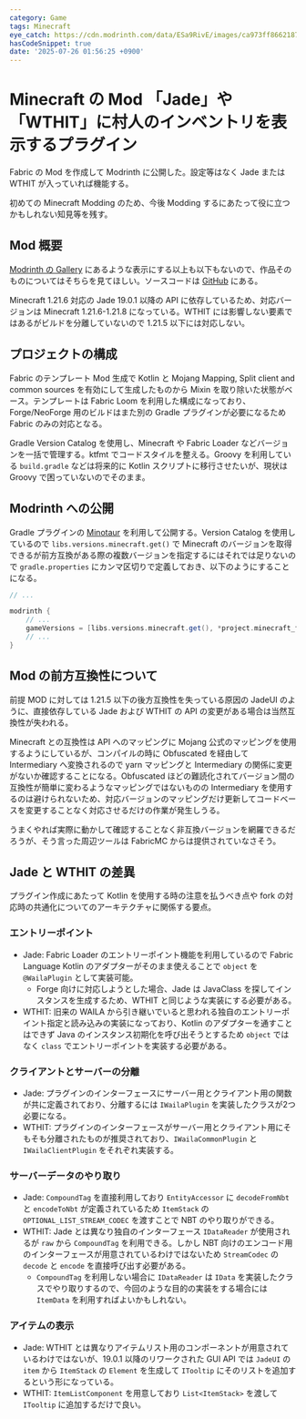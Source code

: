 ```yaml
---
category: Game
tags: Minecraft
eye_catch: https://cdn.modrinth.com/data/ESa9RivE/images/ca973ff8662187889cc5b2343492e87478ce456b.png
hasCodeSnippet: true
date: '2025-07-26 01:56:25 +0900'
---
```

# Minecraft の Mod 「Jade」や「WTHIT」に村人のインベントリを表示するプラグイン

Fabric の Mod を作成して Modrinth に公開した。設定等はなく Jade または WTHIT が入っていれば機能する。

<!--more-->

初めての Minecraft Modding のため、今後 Modding するにあたって役に立つかもしれない知見等を残す。

## Mod 概要
[Modrinth の Gallery](https://modrinth.com/mod/villager-inventory-hwyla-plugin/gallery) にあるような表示にする以上も以下もないので、作品そのものについてはそちらを見てほしい。ソースコードは [GitHub](https://github.com/kphrx/villager-inventory-hwyla-plugin) にある。

Minecraft 1.21.6 対応の Jade 19.0.1 以降の API に依存しているため、対応バージョンは Minecraft 1.21.6-1.21.8 になっている。WTHIT には影響しない要素ではあるがビルドを分離していないので 1.21.5 以下には対応しない。

## プロジェクトの構成
Fabric のテンプレート Mod 生成で Kotlin と Mojang Mapping, Split client and common sources を有効にして生成したものから Mixin を取り除いた状態がベース。テンプレートは Fabric Loom を利用した構成になっており、Forge/NeoForge 用のビルドはまた別の Gradle プラグインが必要になるため Fabric のみの対応となる。

Gradle Version Catalog を使用し、Minecraft や Fabric Loader などバージョンを一括で管理する。ktfmt でコードスタイルを整える。Groovy を利用している `build.gradle` などは将来的に Kotlin スクリプトに移行させたいが、現状は Groovy で困っていないのでそのまま。

## Modrinth への公開
Gradle プラグインの [Minotaur](https://plugins.gradle.org/plugin/com.modrinth.minotaur) を利用して公開する。Version Catalog を使用しているので `libs.versions.minecraft.get()` で Minecraft のバージョンを取得できるが前方互換がある際の複数バージョンを指定するにはそれでは足りないので `gradle.properties` にカンマ区切りで定義しておき、以下のようにすることになる。

```groovy
// ...

modrinth {
	// ...
	gameVersions = [libs.versions.minecraft.get(), *project.minecraft_forword_compatible_versions.split(",").collect { it.trim() }.findAll { it != "" }]
	// ...
}
```

## Mod の前方互換性について
前提 MOD に対しては 1.21.5 以下の後方互換性を失っている原因の JadeUI のように、直接依存している Jade および WTHIT の API の変更がある場合は当然互換性が失われる。

Minecraft との互換性は API へのマッピングに Mojang 公式のマッピングを使用するようにしているが、コンパイルの時に Obfuscated を経由して Intermediary へ変換されるので yarn マッピングと Intermediary の関係に変更がないか確認することになる。Obfuscated ほどの難読化されてバージョン間の互換性が簡単に変わるようなマッピングではないものの Intermediary を使用するのは避けられないため、対応バージョンのマッピングだけ更新してコードベースを変更することなく対応させるだけの作業が発生しうる。

うまくやれば実際に動かして確認することなく非互換バージョンを網羅できるだろうが、そう言った周辺ツールは FabricMC からは提供されていなさそう。

## Jade と WTHIT の差異
プラグイン作成にあたって Kotlin を使用する時の注意を払うべき点や fork の対応時の共通化についてのアーキテクチャに関係する要点。

### エントリーポイント
- Jade: Fabric Loader のエントリーポイント機能を利用しているので Fabric Language Kotlin のアダプターがそのまま使えることで `object` を `@WailaPlugin` として実装可能。
  - Forge 向けに対応しようとした場合、Jade は JavaClass を探してインスタンスを生成するため、WTHIT と同じような実装にする必要がある。
- WTHIT: 旧来の WAILA から引き継いでいると思われる独自のエントリーポイント指定と読み込みの実装になっており、Kotlin のアダプターを通すことはできず Java のインスタンス初期化を呼び出そうとするため `object` ではなく `class` でエントリーポイントを実装する必要がある。

### クライアントとサーバーの分離
- Jade: プラグインのインターフェースにサーバー用とクライアント用の関数が共に定義されており、分離するには `IWailaPlugin` を実装したクラスが2つ必要になる。
- WTHIT: プラグインのインターフェースがサーバー用とクライアント用にそもそも分離されたものが推奨されており、`IWailaCommonPlugin` と `IWailaClientPlugin` をそれぞれ実装する。

### サーバーデータのやり取り
- Jade: `CompoundTag` を直接利用しており `EntityAccessor` に `decodeFromNbt` と `encodeToNbt` が定義されているため `ItemStack` の `OPTIONAL_LIST_STREAM_CODEC` を渡すことで NBT のやり取りができる。
- WTHIT: Jade とは異なり独自のインターフェース `IDataReader` が使用されるが `raw` から `CompoundTag` を利用できる。しかし NBT 向けのエンコード用のインターフェースが用意されているわけではないため `StreamCodec` の `decode` と `encode` を直接呼び出す必要がある。
    - `CompoundTag` を利用しない場合に `IDataReader` は `IData` を実装したクラスでやり取りするので、今回のような目的の実装をする場合には `ItemData` を利用すればよいかもしれない。

### アイテムの表示
- Jade: WTHIT とは異なりアイテムリスト用のコンポーネントが用意されているわけではないが、19.0.1 以降のリワークされた GUI API では `JadeUI` の `item` から `ItemStack` の `Element` を生成して `ITooltip` にそのリストを追加するという形になっている。
- WTHIT: `ItemListComponent` を用意しており `List<ItemStack>` を渡して `ITooltip` に追加するだけで良い。
